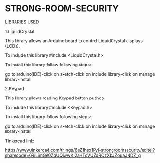 # STRONG-ROOM-SECURITY

LIBRARIES USED

1.LiquidCrystal

This library allows an Arduino board to control LiquidCrystal displays (LCDs).

To include this library
#include <LiquidCrystal.h>

To install this library follow following steps:

go to arduino(IDE)-click on sketch-click on include library-click on manage library-install

2.Keypad

This library allows reading Keypad button pushes

To include this library
#include <Keypad.h>


To install this library follow following steps:

go to arduino(IDE)-click on sketch-click on include library-click on manage library-install


Tinkercad link:

https://www.tinkercad.com/things/6eZ1hsx1Pyl-strongroomsecurity/editel?sharecode=6RiLimGe0ZqUQiwwKi2aHTcVUZdRCzXbJZouaJNDZ_g
